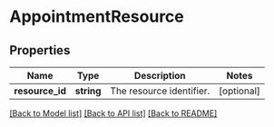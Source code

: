 # AppointmentResource

## Properties
Name | Type | Description | Notes
------------ | ------------- | ------------- | -------------
**resource_id** | **string** | The resource identifier. | [optional] 

[[Back to Model list]](../README.md#documentation-for-models) [[Back to API list]](../README.md#documentation-for-api-endpoints) [[Back to README]](../README.md)


